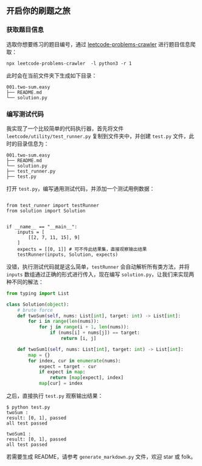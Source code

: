 ## 开启你的刷题之旅
### 获取题目信息
选取你想要练习的题目编号，通过 [leetcode-problems-crawler](https://github.com/vv13/leetcode-problems-crawler) 进行题目信息爬取：
```
npx leetcode-problems-crawler  -l python3 -r 1
```

此时会在当前文件夹下生成如下目录：
```
001.two-sum.easy
├── README.md
└── solution.py
```

### 编写测试代码
我实现了一个比较简单的代码执行器，首先将文件 `leetcode/utility/test_runner.py` 复制到文件夹中，并创建 `test.py` 文件，此时的目录信息为：
```
001.two-sum.easy
├── README.md
└── solution.py
├── test_runner.py
├── test.py
```

打开 `test.py`，编写通用测试代码，并添加一个测试用例数据：
```

from test_runner import testRunner
from solution import Solution


if __name__ == "__main__":
    inputs = [
        [[2, 7, 11, 15], 9]
    ]
    expects = [[0, 1]] # 可不传此结果集，直接观察输出结果
    testRunner(inputs, Solution, expects)
```

没错，执行测试代码就是这么简单，`testRunner` 会自动解析所有类方法，并将 `inputs` 数组通过正确的形式进行传入，现在编写 `solution.py`，让我们来实现两种不同的解法：
```python
from typing import List

class Solution(object):
    # brute force
    def twoSum(self, nums: List[int], target: int) -> List[int]:
        for i in range(len(nums)):
            for j in range(i + 1, len(nums)):
                if (nums[i] + nums[j]) == target:
                    return [i, j]

    def twoSum1(self, nums: List[int], target: int) -> List[int]:
        map = {}
        for index, cur in enumerate(nums):
            expect = target - cur
            if expect in map:
                return [map[expect], index]
            map[cur] = index

```

之后，直接执行 `test.py` 观察输出结果：
```
$ python test.py
twoSum :
result: [0, 1], passed
all test passed

twoSum1 :
result: [0, 1], passed
all test passed

```

若需要生成 README，请参考 `generate_markdown.py` 文件，欢迎 star 或 folk。

